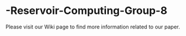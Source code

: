# -Reservoir-Computing-Group-8

Please visit our Wiki page to find more information related to our paper.
